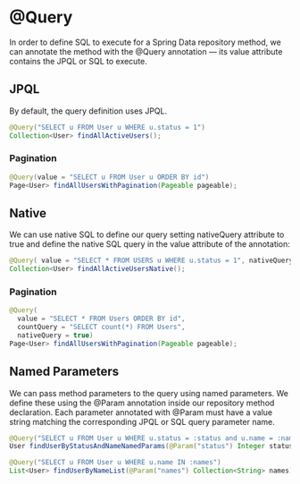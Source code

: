 # @Query

In order to define SQL to execute for a Spring Data repository method, we can annotate the method with the @Query annotation — its value attribute contains the JPQL or SQL to execute.

## JPQL
By default, the query definition uses JPQL.

```java
@Query("SELECT u FROM User u WHERE u.status = 1")
Collection<User> findAllActiveUsers();
```

### Pagination
```java
@Query(value = "SELECT u FROM User u ORDER BY id")
Page<User> findAllUsersWithPagination(Pageable pageable);
```

## Native
We can use native SQL to define our query setting nativeQuery attribute to true and define the native SQL query in the value attribute of the annotation:

```java
@Query( value = "SELECT * FROM USERS u WHERE u.status = 1", nativeQuery = true)
Collection<User> findAllActiveUsersNative();
```

### Pagination

```java
@Query(
  value = "SELECT * FROM Users ORDER BY id", 
  countQuery = "SELECT count(*) FROM Users", 
  nativeQuery = true)
Page<User> findAllUsersWithPagination(Pageable pageable);
```

## Named Parameters
We can pass method parameters to the query using named parameters. We define these using the @Param annotation inside our repository method declaration. Each parameter annotated with @Param must have a value string matching the corresponding JPQL or SQL query parameter name.

```java
@Query("SELECT u FROM User u WHERE u.status = :status and u.name = :name")
User findUserByStatusAndNameNamedParams(@Param("status") Integer status, @Param("name") String name);
```
```java
@Query("SELECT u FROM User u WHERE u.name IN :names")
List<User> findUserByNameList(@Param("names") Collection<String> names);
```
